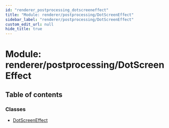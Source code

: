 ```yaml
---
id: "renderer_postprocessing_dotscreeneffect"
title: "Module: renderer/postprocessing/DotScreenEffect"
sidebar_label: "renderer/postprocessing/DotScreenEffect"
custom_edit_url: null
hide_title: true
---
```


# Module: renderer/postprocessing/DotScreenEffect

## Table of contents

### Classes

- [DotScreenEffect](../classes/renderer_postprocessing_dotscreeneffect.dotscreeneffect.md)
